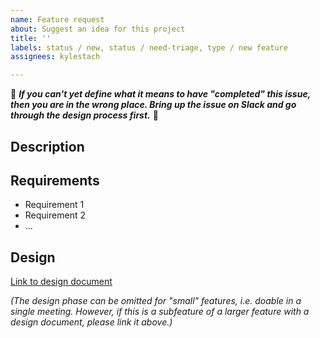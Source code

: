 ```yaml
---
name: Feature request
about: Suggest an idea for this project
title: ''
labels: status / new, status / need-triage, type / new feature
assignees: kylestach

---
```


:rotating_light: _**If you can't yet define what it means to have "completed" this issue, then you are in the wrong place. Bring up the issue on Slack and go through the design process first.**_ :rotating_light:

## Description

## Requirements

 - Requirement 1
 - Requirement 2
 - ...

## Design

[Link to design document](link)

_(The design phase can be omitted for "small" features, i.e. doable in a single meeting. However, if this is a subfeature of a larger feature with a design document, please link it above.)_
